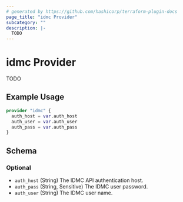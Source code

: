 ```yaml
---
# generated by https://github.com/hashicorp/terraform-plugin-docs
page_title: "idmc Provider"
subcategory: ""
description: |-
  TODO
---
```


# idmc Provider

TODO

## Example Usage

```terraform
provider "idmc" {
  auth_host = var.auth_host
  auth_user = var.auth_user
  auth_pass = var.auth_pass
}
```

<!-- schema generated by tfplugindocs -->
## Schema

### Optional

- `auth_host` (String) The IDMC API authentication host.
- `auth_pass` (String, Sensitive) The IDMC user password.
- `auth_user` (String) The IDMC user name.
